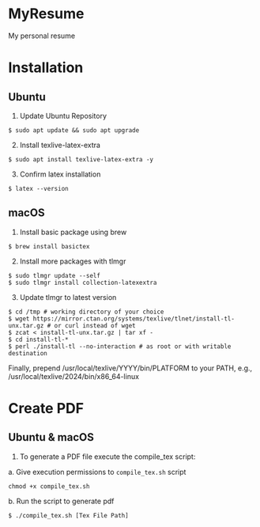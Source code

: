 # MyResume

My personal resume

# Installation

## Ubuntu

1. Update Ubuntu Repository

```
$ sudo apt update && sudo apt upgrade
```

2. Install texlive-latex-extra

```
$ sudo apt install texlive-latex-extra -y
```

3. Confirm latex installation

```
$ latex --version
```

## macOS

1. Install basic package using brew

```
$ brew install basictex
```

2. Install more packages with tlmgr

```
$ sudo tlmgr update --self
$ sudo tlmgr install collection-latexextra
```

3. Update tlmgr to latest version

```
$ cd /tmp # working directory of your choice
$ wget https://mirror.ctan.org/systems/texlive/tlnet/install-tl-unx.tar.gz # or curl instead of wget
$ zcat < install-tl-unx.tar.gz | tar xf -
$ cd install-tl-*
$ perl ./install-tl --no-interaction # as root or with writable destination
```

Finally, prepend /usr/local/texlive/YYYY/bin/PLATFORM to your PATH,
e.g., /usr/local/texlive/2024/bin/x86_64-linux

# Create PDF

## Ubuntu & macOS

1. To generate a PDF file execute the compile_tex script:

a. Give execution permissions to `compile_tex.sh` script

```
chmod +x compile_tex.sh
```

b. Run the script to generate pdf

```
$ ./compile_tex.sh [Tex File Path]
```
